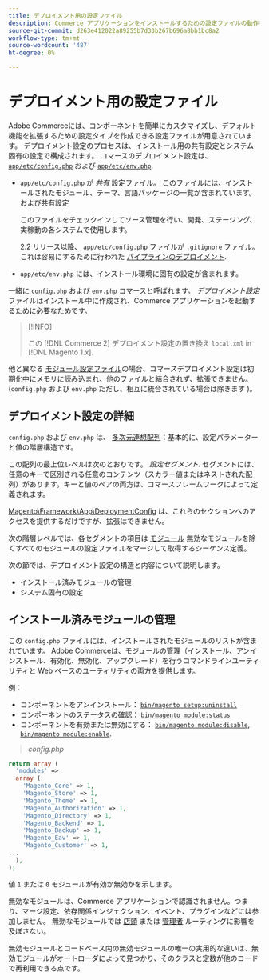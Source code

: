 ```yaml
---
title: デプロイメント用の設定ファイル
description: Commerce アプリケーションをインストールするための設定ファイルの動作を理解します。
source-git-commit: d263e412022a89255b7d33b267b696a8bb1bc8a2
workflow-type: tm+mt
source-wordcount: '487'
ht-degree: 0%

---
```



# デプロイメント用の設定ファイル

Adobe Commerceには、コンポーネントを簡単にカスタマイズし、デフォルト機能を拡張するための設定タイプを作成できる設定ファイルが用意されています。 デプロイメント設定のプロセスは、インストール用の共有設定とシステム固有の設定で構成されます。 コマースのデプロイメント設定は、 [`app/etc/config.php`](../reference/config-reference-configphp.md) および [`app/etc/env.php`](../reference/config-reference-envphp.md).

- `app/etc/config.php` が _共有_ 設定ファイル。
このファイルには、インストールされたモジュール、テーマ、言語パッケージの一覧が含まれています。および共有設定

   このファイルをチェックインしてソース管理を行い、開発、ステージング、実稼動の各システムで使用します。

   2.2 リリース以降、 `app/etc/config.php` ファイルが `.gitignore` ファイル。
これは容易にするために行われた [パイプラインのデプロイメント](../deployment/technical-details.md).

- `app/etc/env.php` には、インストール環境に固有の設定が含まれます。

一緒に `config.php` および `env.php` コマースと呼ばれます。 _デプロイメント設定_ ファイルはインストール中に作成され、Commerce アプリケーションを起動するために必要なためです。

>[!INFO]
>
>この [!DNL Commerce 2] デプロイメント設定の置き換え `local.xml` in [!DNL Magento 1.x].

他と異なる [モジュール設定ファイル](../reference/module-files.md)の場合、コマースデプロイメント設定は初期化中にメモリに読み込まれ、他のファイルと結合されず、拡張できません。 (`config.php` および `env.php` ただし、相互に統合されている場合は除きます )。

## デプロイメント設定の詳細

`config.php` および `env.php` は、 [多次元連想配列](https://www.w3schools.com:443/php/php_arrays.asp)：基本的に、設定パラメーターと値の階層構造です。

この配列の最上位レベルは次のとおりです。 _設定セグメント_. セグメントには、任意のキーで区別される任意のコンテンツ（スカラー値またはネストされた配列）があります。キーと値のペアの両方は、コマースフレームワークによって定義されます。

[Magento\Framework\App\DeploymentConfig](https://github.com/magento/magento2/blob/2.4/lib/internal/Magento/Framework/App/DeploymentConfig.php) は、これらのセクションへのアクセスを提供するだけですが、拡張はできません。

次の階層レベルでは、各セグメントの項目は [モジュール](https://glossary.magento.com/module) 無効なモジュールを除くすべてのモジュールの設定ファイルをマージして取得するシーケンス定義。

次の節では、デプロイメント設定の構造と内容について説明します。

- インストール済みモジュールの管理
- システム固有の設定

## インストール済みモジュールの管理

この `config.php` ファイルには、インストールされたモジュールのリストが含まれています。 Adobe Commerceは、モジュールの管理（インストール、アンインストール、有効化、無効化、アップグレード）を行うコマンドラインユーティリティと Web ベースのユーティリティの両方を提供します。

例：

- コンポーネントをアンインストール： [`bin/magento setup:uninstall`](../../installation/tutorials/uninstall-modules.md)
- コンポーネントのステータスの確認： [`bin/magento module:status`](https://devdocs.magento.com/guides/v2.4/reference/cli/magento.html#modulestatus)
- コンポーネントを有効または無効にする： [`bin/magento module:disable`](../../installation/tutorials/manage-modules.md), [`bin/magento module:enable`](../../installation/tutorials/manage-modules.md).

> _config.php_

```php
return array (
  'modules' =>
  array (
    'Magento_Core' => 1,
    'Magento_Store' => 1,
    'Magento_Theme' => 1,
    'Magento_Authorization' => 1,
    'Magento_Directory' => 1,
    'Magento_Backend' => 1,
    'Magento_Backup' => 1,
    'Magento_Eav' => 1,
    'Magento_Customer' => 1,
...
  ),
);
```

値 `1` または `0` モジュールが有効か無効かを示します。

無効なモジュールは、Commerce アプリケーションで認識されません。つまり、マージ設定、依存関係インジェクション、イベント、プラグインなどには参加しません。 無効なモジュールでは [店頭](https://glossary.magento.com/storefront) または [管理者](https://glossary.magento.com/admin) ルーティングに影響を及ぼさない。

無効モジュールとコードベース内の無効モジュールの唯一の実用的な違いは、無効モジュールがオートローダによって見つかり、そのクラスと定数が他のコードで再利用できる点です。
